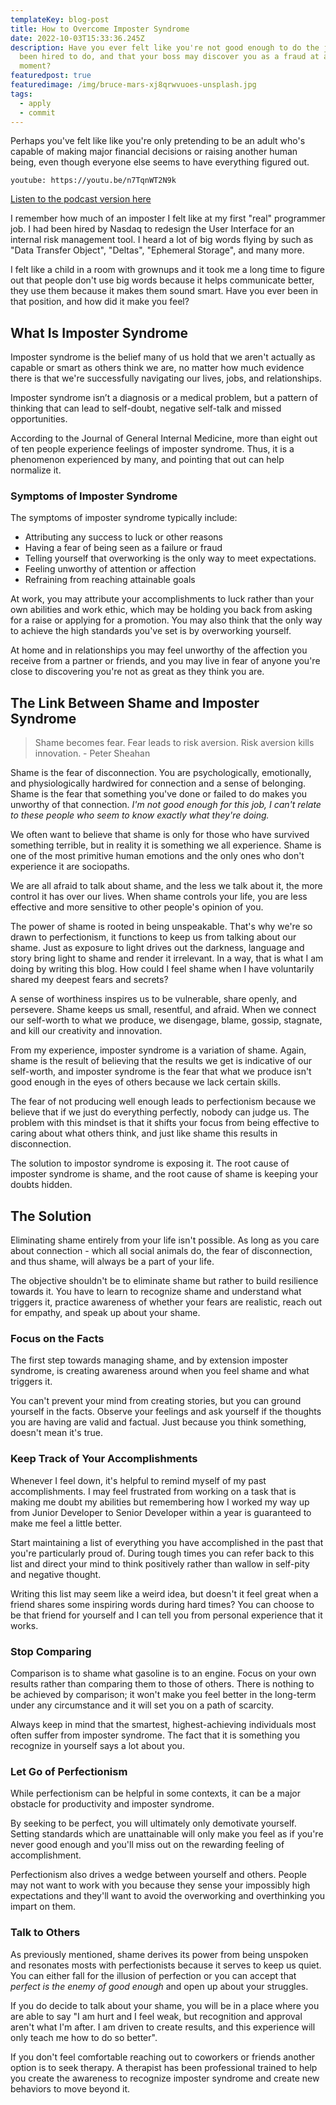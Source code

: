 ```yaml
---
templateKey: blog-post
title: How to Overcome Imposter Syndrome
date: 2022-10-03T15:33:36.245Z
description: Have you ever felt like you're not good enough to do the job you've
  been hired to do, and that your boss may discover you as a fraud at any
  moment?
featuredpost: true
featuredimage: /img/bruce-mars-xj8qrwvuoes-unsplash.jpg
tags:
  - apply
  - commit
---
```


Perhaps you've felt like like you're only pretending to be an adult who's capable of making major financial decisions or raising another human being, even though everyone else seems to have everything figured out.

`youtube: https://youtu.be/n7TqnWT2N9k`

[Listen to the podcast version here](https://www.buzzsprout.com/2037301/11429239)

I remember how much of an imposter I felt like at my first "real" programmer job. I had been hired by Nasdaq to redesign the User Interface for an internal risk management tool. I heard a lot of big words flying by such as "Data Transfer Object", "Deltas", "Ephemeral Storage", and many more.

I felt like a child in a room with grownups and it took me a long time to figure out that people don't use big words because it helps communicate better, they use them because it makes them sound smart. Have you ever been in that position, and how did it make you feel?

## What Is Imposter Syndrome

Imposter syndrome is the belief many of us hold that we aren't actually as capable or smart as others think we are, no matter how much evidence there is that we're successfully navigating our lives, jobs, and relationships.

Imposter syndrome isn’t a diagnosis or a medical problem, but a pattern of thinking that can lead to self-doubt, negative self-talk and missed opportunities.

According to the Journal of General Internal Medicine, more than eight out of ten people experience feelings of imposter syndrome. Thus, it is a phenomenon experienced by many, and pointing that out can help normalize it.

### Symptoms of Imposter Syndrome

The symptoms of imposter syndrome typically include:

- Attributing any success to luck or other reasons
- Having a fear of being seen as a failure or fraud
- Telling yourself that overworking is the only way to meet expectations.
- Feeling unworthy of attention or affection
- Refraining from reaching attainable goals

At work, you may attribute your accomplishments to luck rather than your own abilities and work ethic, which may be holding you back from asking for a raise or applying for a promotion. You may also think that the only way to achieve the high standards you've set is by overworking yourself.

At home and in relationships you may feel unworthy of the affection you receive from a partner or friends, and you may live in fear of anyone you're close to discovering you're not as great as they think you are.

## The Link Between Shame and Imposter Syndrome

> Shame becomes fear. Fear leads to risk aversion. Risk aversion kills innovation. - Peter Sheahan

Shame is the fear of disconnection. You are psychologically, emotionally, and physiologically hardwired for connection and a sense of belonging. Shame is the fear that something you've done or failed to do makes you unworthy of that connection. _I'm not good enough for this job, I can't relate to these people who seem to know exactly what they're doing._

We often want to believe that shame is only for those who have survived something terrible, but in reality it is something we all experience. Shame is one of the most primitive human emotions and the only ones who don't experience it are sociopaths.

We are all afraid to talk about shame, and the less we talk about it, the more control it has over our lives. When shame controls your life, you are less effective and more sensitive to other people's opinion of you.

The power of shame is rooted in being unspeakable. That's why we're so drawn to perfectionism, it functions to keep us from talking about our shame. Just as exposure to light drives out the darkness, language and story bring light to shame and render it irrelevant. In a way, that is what I am doing by writing this blog. How could I feel shame when I have voluntarily shared my deepest fears and secrets?

A sense of worthiness inspires us to be vulnerable, share openly, and persevere. Shame keeps us small, resentful, and afraid. When we connect our self-worth to what we produce, we disengage, blame, gossip, stagnate, and kill our creativity and innovation.

From my experience, imposter syndrome is a variation of shame. Again, shame is the result of believing that the results we get is indicative of our self-worth, and imposter syndrome is the fear that what we produce isn't good enough in the eyes of others because we lack certain skills.

The fear of not producing well enough leads to perfectionism because we believe that if we just do everything perfectly, nobody can judge us. The problem with this mindset is that it shifts your focus from being effective to caring about what others think, and just like shame this results in disconnection.

The solution to impostor syndrome is exposing it. The root cause of imposter syndrome is shame, and the root cause of shame is keeping your doubts hidden.

## The Solution

Eliminating shame entirely from your life isn't possible. As long as you care about connection - which all social animals do, the fear of disconnection, and thus shame, will always be a part of your life.

The objective shouldn't be to eliminate shame but rather to build resilience towards it. You have to learn to recognize shame and understand what triggers it, practice awareness of whether your fears are realistic, reach out for empathy, and speak up about your shame.

### Focus on the Facts

The first step towards managing shame, and by extension imposter syndrome, is creating awareness around when you feel shame and what triggers it.

You can't prevent your mind from creating stories, but you can ground yourself in the facts. Observe your feelings and ask yourself if the thoughts you are having are valid and factual. Just because you think something, doesn't mean it's true.

### Keep Track of Your Accomplishments

Whenever I feel down, it's helpful to remind myself of my past accomplishments. I may feel frustrated from working on a task that is making me doubt my abilities but remembering how I worked my way up from Junior Developer to Senior Developer within a year is guaranteed to make me feel a little better.

Start maintaining a list of everything you have accomplished in the past that you're particularly proud of. During tough times you can refer back to this list and direct your mind to think positively rather than wallow in self-pity and negative thought.

Writing this list may seem like a weird idea, but doesn't it feel great when a friend shares some inspiring words during hard times? You can choose to be that friend for yourself and I can tell you from personal experience that it works.

### Stop Comparing

Comparison is to shame what gasoline is to an engine. Focus on your own results rather than comparing them to those of others. There is nothing to be achieved by comparison; it won't make you feel better in the long-term under any circumstance and it will set you on a path of scarcity.

Always keep in mind that the smartest, highest-achieving individuals most often suffer from imposter syndrome. The fact that it is something you recognize in yourself says a lot about you.

### Let Go of Perfectionism

While perfectionism can be helpful in some contexts, it can be a major obstacle for productivity and imposter syndrome.

By seeking to be perfect, you will ultimately only demotivate yourself. Setting standards which are unattainable will only make you feel as if you're never good enough and you'll miss out on the rewarding feeling of accomplishment.

Perfectionism also drives a wedge between yourself and others. People may not want to work with you because they sense your impossibly high expectations and they'll want to avoid the overworking and overthinking you impart on them.

### Talk to Others

As previously mentioned, shame derives its power from being unspoken and resonates mosts with perfectionists because it serves to keep us quiet. You can either fall for the illusion of perfection or you can accept that _perfect is the enemy of good enough_ and open up about your struggles.

If you do decide to talk about your shame, you will be in a place where you are able to say "I am hurt and I feel weak, but recognition and approval aren't what I'm after. I am driven to create results, and this experience will only teach me how to do so better".

If you don't feel comfortable reaching out to coworkers or friends another option is to seek therapy. A therapist has been professional trained to help you create the awareness to recognize imposter syndrome and create new behaviors to move beyond it.
